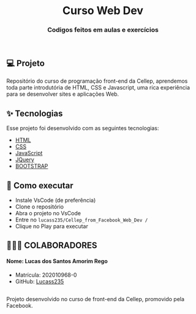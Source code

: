 
<h1 align="center">Curso Web Dev</h1>

<h3 align="center">Codigos feitos em aulas e exercícios </h3>

<br>

## 💻 Projeto

Repositório do curso de programação front-end da Cellep, aprendemos toda parte introdutória de HTML, CSS e Javascript, uma rica experiência para se desenvolver sites e aplicações Web.

## ✨ Tecnologias

Esse projeto foi desenvolvido com as seguintes tecnologias:

- [HTML](https://developer.mozilla.org/pt-BR/docs/Web/HTML)
- [CSS](https://developer.mozilla.org/pt-BR/docs/Web/CSS)
- [JavaScript](https://pt.wikipedia.org/wiki/JavaScript)
- [JQuery](https://jquery.com/)
- [BOOTSTRAP](https://getbootstrap.com/)

## 🚀 Como executar

- Instale VsCode (de preferência)
- Clone o repositório
- Abra o projeto no VsCode
- Entre no `lucass235/Cellep_from_Facebook_Web_Dev /`
- Clique no Play para executar

## 👨‍👦‍👦 COLABORADORES

#### Nome: Lucas dos Santos Amorim Rego
- Matrícula: 202010968-0
- GitHub: [Lucass235](https://github.com/lucass235)

##
Projeto desenvolvido no curso de front-end da Cellep, promovido pela Facebook.
